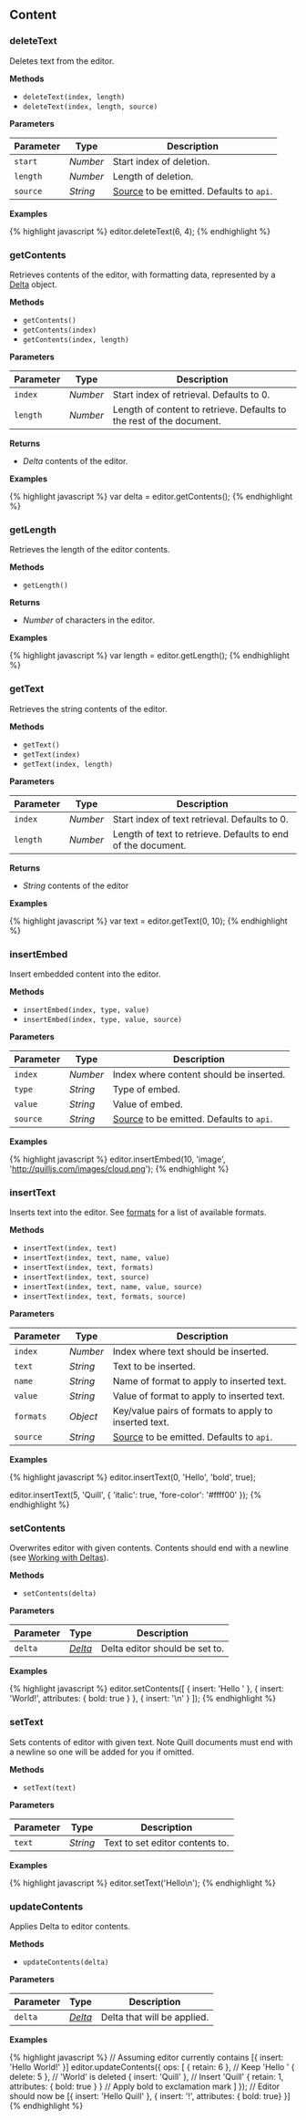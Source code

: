 ## Content

### deleteText

Deletes text from the editor.

**Methods**

- `deleteText(index, length)`
- `deleteText(index, length, source)`

**Parameters**

| Parameter | Type     | Description
|-----------|----------|------------
| `start`   | _Number_ | Start index of deletion.
| `length`  | _Number_ | Length of deletion.
| `source`  | _String_ | [Source](/docs/api/#text-change) to be emitted. Defaults to `api`.

**Examples**

{% highlight javascript %}
editor.deleteText(6, 4);
{% endhighlight %}


### getContents

Retrieves contents of the editor, with formatting data, represented by a [Delta](/docs/deltas/) object.

**Methods**

- `getContents()`
- `getContents(index)`
- `getContents(index, length)`

**Parameters**

| Parameter | Type     | Description
|-----------|----------|------------
| `index`   | _Number_ | Start index of retrieval. Defaults to 0.
| `length`  | _Number_ | Length of content to retrieve. Defaults to the rest of the document.

**Returns**

- _Delta_ contents of the editor.

**Examples**

{% highlight javascript %}
var delta = editor.getContents();
{% endhighlight %}


### getLength

Retrieves the length of the editor contents.

**Methods**

- `getLength()`

**Returns**

- *Number* of characters in the editor.

**Examples**

{% highlight javascript %}
var length = editor.getLength();
{% endhighlight %}


### getText

Retrieves the string contents of the editor.

**Methods**

- `getText()`
- `getText(index)`
- `getText(index, length)`

**Parameters**

| Parameter | Type     | Description
|-----------|----------|------------
| `index`   | _Number_ | Start index of text retrieval. Defaults to 0.
| `length`  | _Number_ | Length of text to retrieve. Defaults to end of the document.

**Returns**

- *String* contents of the editor

**Examples**

{% highlight javascript %}
var text = editor.getText(0, 10);
{% endhighlight %}


### insertEmbed

Insert embedded content into the editor.

**Methods**

- `insertEmbed(index, type, value)`
- `insertEmbed(index, type, value, source)`

**Parameters**

| Parameter | Type     | Description
|-----------|----------|------------
| `index`   | _Number_ | Index where content should be inserted.
| `type`    | _String_ | Type of embed.
| `value`   | _String_ | Value of embed.
| `source`  | _String_ | [Source](/docs/api/#text-change) to be emitted. Defaults to `api`.

**Examples**

{% highlight javascript %}
editor.insertEmbed(10, 'image', 'http://quilljs.com/images/cloud.png');
{% endhighlight %}


### insertText

Inserts text into the editor. See [formats](/docs/formats/) for a list of available formats.

**Methods**

- `insertText(index, text)`
- `insertText(index, text, name, value)`
- `insertText(index, text, formats)`
- `insertText(index, text, source)`
- `insertText(index, text, name, value, source)`
- `insertText(index, text, formats, source)`

**Parameters**

| Parameter | Type     | Description
|-----------|----------|------------
| `index`   | _Number_ | Index where text should be inserted.
| `text`    | _String_ | Text to be inserted.
| `name`    | _String_ | Name of format to apply to inserted text.
| `value`   | _String_ | Value of format to apply to inserted text.
| `formats` | _Object_ | Key/value pairs of formats to apply to inserted text.
| `source`  | _String_ | [Source](/docs/api/#text-change) to be emitted. Defaults to `api`.

**Examples**

{% highlight javascript %}
editor.insertText(0, 'Hello', 'bold', true);

editor.insertText(5, 'Quill', {
  'italic': true,
  'fore-color': '#ffff00'
});
{% endhighlight %}


### setContents

Overwrites editor with given contents. Contents should end with a newline (see [Working with Deltas](/guides/working-with-deltas/)).

**Methods**

- `setContents(delta)`

**Parameters**

| Parameter | Type                     | Description
|-----------|--------------------------|------------
| `delta`   | [_Delta_](/docs/deltas/) | Delta editor should be set to.

**Examples**

{% highlight javascript %}
editor.setContents([
  { insert: 'Hello ' },
  { insert: 'World!', attributes: { bold: true } },
  { insert: '\n' }
]);
{% endhighlight %}


### setText

Sets contents of editor with given text. Note Quill documents must end with a newline so one will be added for you if omitted.

**Methods**

- `setText(text)`

**Parameters**

| Parameter | Type     | Description
|-----------|----------|------------
| `text`    | _String_ | Text to set editor contents to.

**Examples**

{% highlight javascript %}
editor.setText('Hello\n');
{% endhighlight %}


### updateContents

Applies Delta to editor contents.

**Methods**

- `updateContents(delta)`

**Parameters**

| Parameter | Type                     | Description
|-----------|--------------------------|------------
| `delta`   | [_Delta_](/docs/deltas/) | Delta that will be applied.

**Examples**

{% highlight javascript %}
// Assuming editor currently contains [{ insert: 'Hello World!' }]
editor.updateContents({
  ops: [
    { retain: 6 },        // Keep 'Hello '
    { delete: 5 },        // 'World' is deleted
    { insert: 'Quill' },  // Insert 'Quill'
    { retain: 1, attributes: { bold: true } }    // Apply bold to exclamation mark
  ]
});
// Editor should now be [{ insert: 'Hello Quill' }, { insert: '!', attributes: { bold: true} }]
{% endhighlight %}
